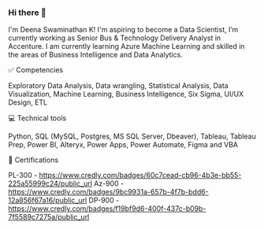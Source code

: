 ### Hi there 👋

<!--
**DeenaSwaminathanKumaravel/DeenaSwaminathanKumaravel** is a ✨ _special_ ✨ repository because its `README.md` (this file) appears on your GitHub profile.

Here are some ideas to get you started:
-->
I'm Deena Swaminathan K! I'm aspiring to become a Data Scientist, I’m currently working as Senior Bus & Technology Delivery Analyst in Accenture.
I am currently learning Azure Machine Learning and skilled in the areas of Business Intelligence and Data Analytics.


✅ Competencies

Exploratory Data Analysis, Data wrangling, Statistical Analysis, Data Visualization, Machine Learning, Business Intelligence, Six Sigma, UI/UX Design, ETL


💻 Technical tools

Python, SQL (MySQL, Postgres, MS SQL Server, Dbeaver), Tableau, Tableau Prep, Power BI, Alteryx, Power Apps, Power Automate, Figma and VBA

<!--
📂 Project Portofolio

-->
📂 Certifications

PL-300 - https://www.credly.com/badges/60c7cead-cb96-4b3e-bb55-225a55999c24/public_url
Az-900 - https://www.credly.com/badges/9bc9931a-657b-4f7b-bdd6-12a856f67a16/public_url
DP-900 - https://www.credly.com/badges/f19bf9d6-400f-437c-b09b-7f5589c7275a/public_url
